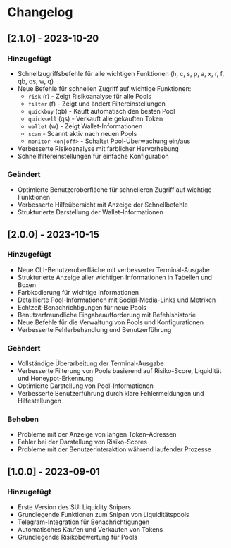 # Changelog

## [2.1.0] - 2023-10-20

### Hinzugefügt
- Schnellzugriffsbefehle für alle wichtigen Funktionen (h, c, s, p, a, x, r, f, qb, qs, w, q)
- Neue Befehle für schnellen Zugriff auf wichtige Funktionen:
  - `risk` (r) - Zeigt Risikoanalyse für alle Pools
  - `filter` (f) - Zeigt und ändert Filtereinstellungen
  - `quickbuy` (qb) - Kauft automatisch den besten Pool
  - `quicksell` (qs) - Verkauft alle gekauften Token
  - `wallet` (w) - Zeigt Wallet-Informationen
  - `scan` - Scannt aktiv nach neuen Pools
  - `monitor <on|off>` - Schaltet Pool-Überwachung ein/aus
- Verbesserte Risikoanalyse mit farblicher Hervorhebung
- Schnellfiltereinstellungen für einfache Konfiguration

### Geändert
- Optimierte Benutzeroberfläche für schnelleren Zugriff auf wichtige Funktionen
- Verbesserte Hilfeübersicht mit Anzeige der Schnellbefehle
- Strukturierte Darstellung der Wallet-Informationen

## [2.0.0] - 2023-10-15

### Hinzugefügt
- Neue CLI-Benutzeroberfläche mit verbesserter Terminal-Ausgabe
- Strukturierte Anzeige aller wichtigen Informationen in Tabellen und Boxen
- Farbkodierung für wichtige Informationen
- Detaillierte Pool-Informationen mit Social-Media-Links und Metriken
- Echtzeit-Benachrichtigungen für neue Pools
- Benutzerfreundliche Eingabeaufforderung mit Befehlshistorie
- Neue Befehle für die Verwaltung von Pools und Konfigurationen
- Verbesserte Fehlerbehandlung und Benutzerführung

### Geändert
- Vollständige Überarbeitung der Terminal-Ausgabe
- Verbesserte Filterung von Pools basierend auf Risiko-Score, Liquidität und Honeypot-Erkennung
- Optimierte Darstellung von Pool-Informationen
- Verbesserte Benutzerführung durch klare Fehlermeldungen und Hilfestellungen

### Behoben
- Probleme mit der Anzeige von langen Token-Adressen
- Fehler bei der Darstellung von Risiko-Scores
- Probleme mit der Benutzerinteraktion während laufender Prozesse

## [1.0.0] - 2023-09-01

### Hinzugefügt
- Erste Version des SUI Liquidity Snipers
- Grundlegende Funktionen zum Snipen von Liquiditätspools
- Telegram-Integration für Benachrichtigungen
- Automatisches Kaufen und Verkaufen von Tokens
- Grundlegende Risikobewertung für Pools 